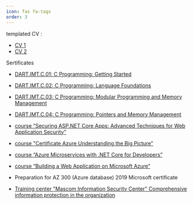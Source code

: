 ```yaml
---
icon: fas fa-tags
order: 3
---
```


templated CV :
- [CV 1](/assets/cv/CV_DmitryKosarev.pdf)  
- [CV 2](/assets/cv/CV_DmitryKosarev_web-developer.pdf)  

Sertificates  

- [DART.IMT.C.01: C Programming: Getting Started](https://courses.edx.org/certificates/420bbbb9da4346e1a47d00b297c937a6)

- [DART.IMT.C.02: C Programming: Language Foundations](https://courses.edx.org/certificates/c851b83fca4c4d718bb2e6cc9a14323e)

- [DART.IMT.C.03: C Programming: Modular Programming and Memory Management](https://courses.edx.org/certificates/a5a54dd555e1466a9e3053c95962e9d3)

- [DART.IMT.C.04: C Programming: Pointers and Memory Management](https://courses.edx.org/certificates/e8f9d114379640adab4722ad4a0be2db)

- [course “Securing ASP.NET Core Apps: Advanced Techniques for Web Application Security”](https://www.linkedin.com/learning/certificates/393ca773e651a9e0b5b654cb590d7525ddfa3ca380a41e190679288cb33d7551)

- [course "Certificate Azure Understanding the Big Picture"](https://www.linkedin.com/learning/certificates/27079bc743e79dbf2d3419731135967ed04cad88ec653a730d6de27194bf38ba)

- [course “Azure Microservices with .NET Core for Developers”](https://www.linkedin.com/learning/certificates/ed835a5d43e6efc6045d80405afd8a030fa7cc0bf0d5cdedaf4eca3af0bbc29f)

- [course “Building a Web Application on Microsoft Azure”](https://www.linkedin.com/learning/certificates/eb615afe4b75311e4e1d6cead17003674c5741037b4565cd0744adbd1746d3a5)

- Preparation for AZ 300 (Azure database) 2019 Microsoft certificate

- [Training center "Mascom Information Security Center" Comprehensive information protection in the organization](https://www.mascom-uc.ru/)
